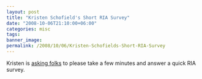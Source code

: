 ```yaml
---
layout: post
title: "Kristen Schofield's Short RIA Survey"
date: "2008-10-06T21:10:00+06:00"
categories: misc 
tags: 
banner_image: 
permalink: /2008/10/06/Kristen-Schofields-Short-RIA-Survey
---
```


Kristen is <a href="http://www.webbschofield.com/index.cfm/2008/10/6/Quick-RIA-Survey--Please-Help">asking folks</a> to please take a few minutes and answer a quick RIA survey.